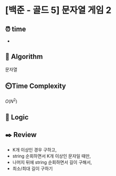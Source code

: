 # [백준 - 골드 5] 문자열 게임 2

## ⏰  **time**
-

## :pushpin: **Algorithm**
문자열

## ⏲️**Time Complexity**
$O(N^2)$

## :round_pushpin: **Logic**

## :black_nib: **Review**
- K개 이상인 경우 구하고, 
- string 순회하면서 K개 이상인 문자일 때만,
- 나머지 뒤에 string 순회하면서 길이 구해서, 
- 최소/최대 길이 구하기
